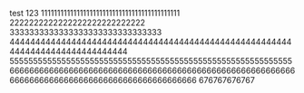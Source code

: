 test
123
1111111111111111111111111111111111111111111
2222222222222222222222222222
3333333333333333333333333333333
444444444444444444444444444444444444444444444444444444444444444444444444444444
555555555555555555555555555555555555555555555555555555555555
666666666666666666666666666666666666666666666666666666666666666666666666666666666666666666666666
676767676767

